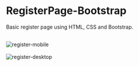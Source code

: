 # RegisterPage-Bootstrap
Basic register page using HTML, CSS and Bootstrap.<br><br>

![register-mobile](https://github.com/user-attachments/assets/fe2c3d5e-1543-4c17-b347-9d206334ee59)
<br><br>
![register-desktop](https://github.com/user-attachments/assets/8b6179fd-79f4-42ee-975e-3a54d6028b82)



